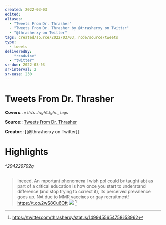 ```yaml
---
created: 2022-03-03
edited:
aliases:
  - "Tweets From Dr. Thrasher"
  - "Tweets From Dr. Thrasher by @thrasherxy on Twitter"
  - "@thrasherxy on Twitter"
tags: created/source/2022/03/03, node/source/tweets
type: 
  - tweets
deliveredBy: 
  - "readwise"
  - "twitter"
sr-due: 2022-03-03
sr-interval: 2
sr-ease: 230
---
```

# Tweets From Dr. Thrasher

**Covers**:: 
*`=this.highlight_tags`*

**Source**:: [Tweets From Dr. Thrasher](https://twitter.com/thrasherxy)

**Creator**:: [[@thrasherxy on Twitter]]

# Highlights



###### ^294229792q

> Ineeed. An important phenomena I wish ppl could be taught abt as part of a critical education is how once you start to understand difference (and stop trying to correct it), its perceived prevalence goes up. Not due to MMR vaccines or gay recruitment! https://t.co/2wS8Cu6Oft 
> ![](https://pbs.twimg.com/media/FM8i80NXIAsyAlH.jpg) 
  [^294229792]

[^294229792]: https://twitter.com/thrasherxy/status/1499455654758653962

